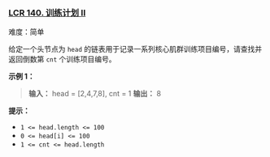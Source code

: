 ### [LCR 140. 训练计划 II](https://leetcode.cn/problems/lian-biao-zhong-dao-shu-di-kge-jie-dian-lcof/)

难度：简单

给定一个头节点为 `head` 的链表用于记录一系列核心肌群训练项目编号，请查找并返回倒数第 `cnt` 个训练项目编号。

**示例 1：**

> **输入：** head = [2,4,7,8], cnt = 1
> **输出：** 8

**提示：**

- `1 <= head.length <= 100`
- `0 <= head[i] <= 100`
- `1 <= cnt <= head.length`

